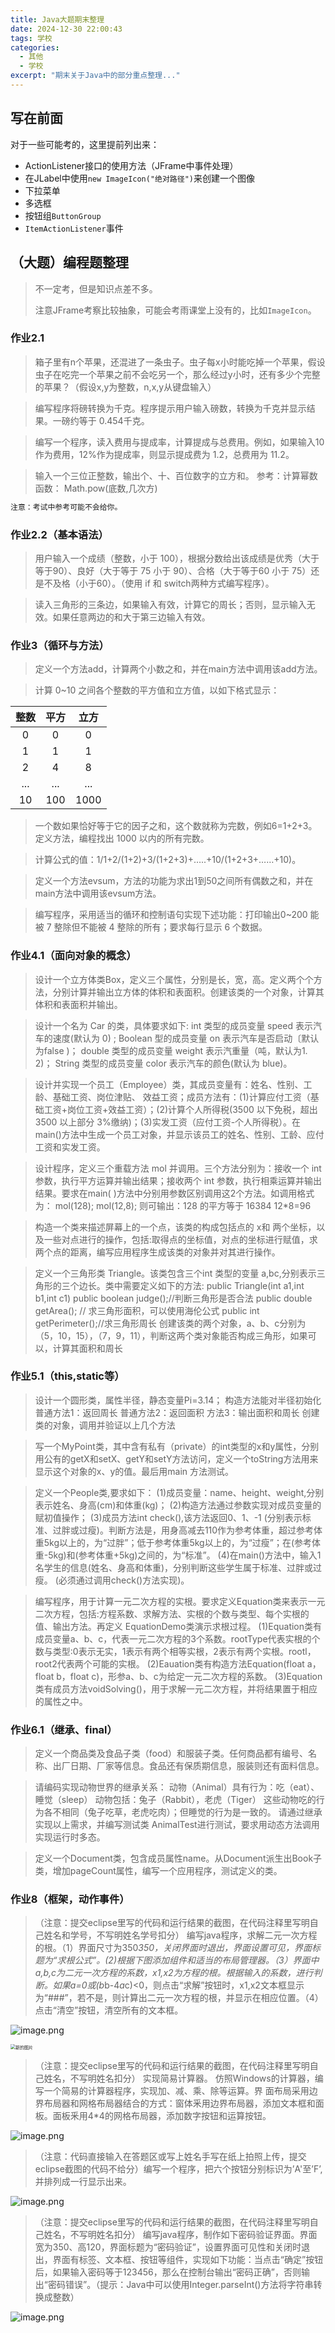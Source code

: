 ```yaml
---
title: Java大题期末整理
date: 2024-12-30 22:00:43
tags: 学校
categories: 
  - 其他
  - 学校
excerpt: "期末关于Java中的部分重点整理..."
---
```


## 写在前面

对于一些可能考的，这里提前列出来：

- ActionListener接口的使用方法（JFrame中事件处理）
- 在JLabel中使用`new ImageIcon("绝对路径")`来创建一个图像
- 下拉菜单
- 多选框
- 按钮组`ButtonGroup`
- `ItemActionListener`事件

## （大题）编程题整理

> 不一定考，但是知识点差不多。
>
> 注意JFrame考察比较抽象，可能会考雨课堂上没有的，比如`ImageIcon`。

### 作业2.1

> 箱子里有n个苹果，还混进了一条虫子。虫子每x小时能吃掉一个苹果，假设 虫子在吃完一个苹果之前不会吃另一个，那么经过y小时，还有多少个完整的苹果？（假设x,y为整数，n,x,y从键盘输入）

> 编写程序将磅转换为千克。程序提示用户输入磅数，转换为千克并显示结果。一磅约等于 0.454千克。

> 编写一个程序，读入费用与提成率，计算提成与总费用。例如，如果输入10 作为费用，12%作为提成率，则显示提成费为 1.2，总费用为 11.2。

> 输入一个三位正整数，输出个、十、百位数字的立方和。
> 参考：计算幂数函数：  Math.pow(底数,几次方)

```java
注意：考试中参考可能不会给你。
```

### 作业2.2（基本语法）

> 用户输入一个成绩（整数，小于 100），根据分数给出该成绩是优秀（大于等于90）、良好（大于等于 75 小于 90）、合格（大于等于60 小于 75）还是不及格（小于60）。（使用 if 和 switch两种方式编写程序）。

> 读入三角形的三条边，如果输入有效，计算它的周长；否则，显示输入无效。如果任意两边的和大于第三边输入有效。

### 作业3（循环与方法）

> 定义一个方法add，计算两个小数之和，并在main方法中调用该add方法。

> 计算 0~10 之间各个整数的平方值和立方值，以如下格式显示： 

| 整数 | 平方 | 立方 |
| :--: | :--: | :--: |
|  0   |  0   |  0   |
|  1   |  1   |  1   |
|  2   |  4   |  8   |
| ...  | ...  | ...  |
|  10  | 100  | 1000 |


> 一个数如果恰好等于它的因子之和，这个数就称为完数，例如6=1+2+3。定义方法，编程找出 1000 以内的所有完数。

> 计算公式的值：1/1+2/(1+2)+3/(1+2+3)+…..+10/(1+2+3+……+10)。

> 定义一个方法evsum，方法的功能为求出1到50之间所有偶数之和，并在main方法中调用该evsum方法。

> 编写程序，采用适当的循环和控制语句实现下述功能：打印输出0~200 能被 7 整除但不能被 4 整除的所有；要求每行显示 6 个数据。

### 作业4.1（面向对象的概念）

> 设计一个立方体类Box，定义三个属性，分别是长，宽，高。定义两个个方法，分别计算并输出立方体的体积和表面积。创建该类的一个对象，计算其体积和表面积并输出。

> 设计一个名为 Car 的类，具体要求如下: 
int 类型的成员变量 speed 表示汽车的速度(默认为 0) ; 
Boolean 型的成员变量 
on 表示汽车是否启动〔默认为false )；
double 类型的成员变量 weight 表示汽重量（吨，默认为1. 2)；
String 类型的成员变量 
color 表示汽车的颜色(默认为 blue)。

> 设计并实现一个员工（Employee）类，其成员变量有：姓名、性别、工龄、基础工资、岗位津贴、 效益工资；成员方法有：(1)计算应付工资（基础工资+岗位工资+效益工资）；(2)计算个人所得税(3500 以下免税，超出 3500 以上部分 3%缴纳)；(3)实发工资（应付工资-个人所得税）。在 main()方法中生成一个员工对象，并显示该员工的姓名、性别、工龄、应付工资和实发工资。

> 设计程序，定义三个重载方法 mol 并调用。三个方法分别为：接收一个 int 参数，执行平方运算并输出结果；接收两个 int 参数，执行相乘运算并输出结果。要求在main( )方法中分别用参数区别调用这2个方法。如调用格式为：
mol(128);
mol(12,8);
则可输出：128 的平方等于 16384
12*8=96

> 构造一个类来描述屏幕上的一个点，该类的构成包括点的 x和 两个坐标，以及一些对点进行的操作，包括:取得点的坐标值，对点的坐标进行赋值，求两个点的距离，编写应用程序生成该类的对象并对其进行操作。

> 定义一个三角形类 Triangle。该类包含三个int 类型的变量 a,bc,分别表示三角形的三个边长。类中需要定义如下的方法:
public Triangle(int a1,int b1,int c1)
public boolean judge();//判断三角形是否合法
public double getArea(); // 求三角形面积，可以使用海伦公式
public int getPerimeter();//求三角形周长
创建该类的两个对象，a、b、c分别为（5，10，15），（7，9，11），判断这两个类对象能否构成三角形，如果可以，计算其面积和周长

### 作业5.1（this,static等）

> 设计一个圆形类，属性半径，静态变量Pi=3.14；
构造方法能对半径初始化
普通方法1：返回周长
普通方法2：返回面积
方法3：输出面积和周长
创建类的对象，调用并验证以上几个方法

> 写一个MyPoint类，其中含有私有（private）的int类型的x和y属性，分别用公有的getX和setX、getY和setY方法访问，定义一个toString方法用来显示这个对象的x、y的值。最后用main 方法测试。

> 定义一个People类,要求如下：
(1)成员变量：name、height、weight,分别表示姓名、身高(cm)和体重(kg)；
(2)构造方法通过参数实现对成员变量的赋初值操作；
(3)成员方法int check(),该方法返回0、1、-1 (分别表示标准、过胖或过瘦)。判断方法是，用身高减去110作为参考体重，超过参考体重5kg以上的，为“过胖”；低于参考体重5kg以上的，为“过瘦”；在(参考体重-5kg)和(参考体重+5kg)之间的，为“标准”。
(4)在main()方法中，输入1名学生的信息(姓名、身高和体重)，分别判断这些学生属于标准、过胖或过瘦。 (必须通过调用check()方法实现)。

> 编写程序，用于计算一元二次方程的实根。要求定义Equation类来表示一元二次方程，包括:方程系数、求解方法、实根的个数与类型、每个实根的值、输出方法。再定义 EquationDemo类演示求根过程。
(1)Equation类有成员变量a、b、c，代表一元二次方程的3个系数。rootType代表实根的个数与类型:0表示无实，1表示有两个相等实根，2表示有两个实根。rootl，root2代表两个可能的实根。
(2)Eauation类有构造方法Equation(float a，float b，float c)，形参a、b、c为给定一元二次方程的系数。
(3)Equation类有成员方法voidSolving()，用于求解一元二次方程，并将结果置于相应的属性之中。

### 作业6.1（继承、final）
> 定义一个商品类及食品子类（food）和服装子类。任何商品都有编号、名称、出厂日期、厂家等信息。食品还有保质期信息，服装则还有面料信息。

> 请编码实现动物世界的继承关系：
动物（Animal）具有行为：吃（eat）、睡觉（sleep）
动物包括：兔子（Rabbit），老虎（Tiger）
这些动物吃的行为各不相同（兔子吃草，老虎吃肉）；但睡觉的行为是一致的。
请通过继承实现以上需求，并编写测试类 AnimalTest进行测试，要求用动态方法调用实现运行时多态。

> 定义一个Document类，包含成员属性name。从Document派生出Book子类，增加pageCount属性，编写一个应用程序，测试定义的类。

### 作业8（框架，动作事件）

> （注意：提交eclipse里写的代码和运行结果的截图，在代码注释里写明自己姓名和学号，不写明姓名学号扣分）
编写java程序，求解二元一次方程的根。（1）界面尺寸为350*350，关闭界面时退出，界面设置可见，界面标题为“求根公式”。(2)根据下图添加组件和适当的布局管理器。（3）界面中a,b,c为二元一次方程的系数，x1,x2为方程的根。根据输入的系数，进行判断。如果a=0或(b*b-4*a*c)<0，则点击“求解”按钮时，x1,x2文本框显示为“###”，若不是，则计算出二元一次方程的根，并显示在相应位置。（4）点击“清空”按钮，清空所有的文本框。

![image.png](https://ccccooh.oss-cn-hangzhou.aliyuncs.com/img/1700947096243-image.png)

<img src="https://ccccooh.oss-cn-hangzhou.aliyuncs.com/img/1734774479127-%E5%B1%8F%E5%B9%95%E6%88%AA%E5%9B%BE%202024-12-21%20174751.png" alt="新的图片" style="zoom:50%;" />

> （注意：提交eclipse里写的代码和运行结果的截图，在代码注释里写明自己姓名，不写明姓名扣分）
实现简易计算器。
仿照Windows的计算器，编写一个简易的计算器程序，实现加、减、乘、除等运算。界 面布局采用边界布局器和网格布局器结合的方式：窗体釆用边界布局器，添加文本框和面板。面板釆用4*4的网格布局器，添加数字按钮和运算按钮。

![image.png](https://ccccooh.oss-cn-hangzhou.aliyuncs.com/img/1700939563404-image.png)

> （注意：代码直接输入在答题区或写上姓名手写在纸上拍照上传，提交eclipse截图的代码不给分）编写一个程序，把六个按钮分别标识为’A'至’F’,并排列成一行显示出来。

![image.png](https://ccccooh.oss-cn-hangzhou.aliyuncs.com/img/1700940472575-image.png)


> （注意：提交eclipse里写的代码和运行结果的截图，在代码注释里写明自己姓名，不写明姓名扣分）
编写java程序，制作如下密码验证界面。界面宽为350、高120，界面标题为“密码验证”，设置界面可见性和关闭时退出，界面有标签、文本框、按钮等组件，实现如下功能：当点击“确定”按钮后，如果输入密码等于123456，那么在控制台输出“密码正确”，否则输出“密码错误”。（提示：Java中可以使用Integer.parseInt()方法将字符串转换成整数）

![image.png](https://ccccooh.oss-cn-hangzhou.aliyuncs.com/img/1700943366224-image.png)

